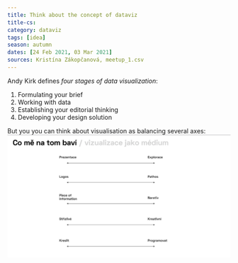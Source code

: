 ```yaml
---
title: Think about the concept of dataviz
title-cs: 
category: dataviz
tags: [idea]
season: autumn
dates: [24 Feb 2021, 03 Mar 2021]
sources: Kristína Zákopčanová, meetup_1.csv
---
```


Andy Kirk defines *four stages of data visualization*:
1. Formulating your brief
2. Working with data
3. Establishing your editorial thinking
4. Developing your design solution

But you you can think about visualisation as balancing several axes:
![](/assets/src/axes-of-dataviz.png)